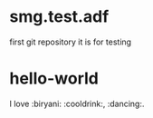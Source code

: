 # smg.test.adf
first git repository
it is for testing

# hello-world

I love :biryani: :cooldrink:, :dancing:.
